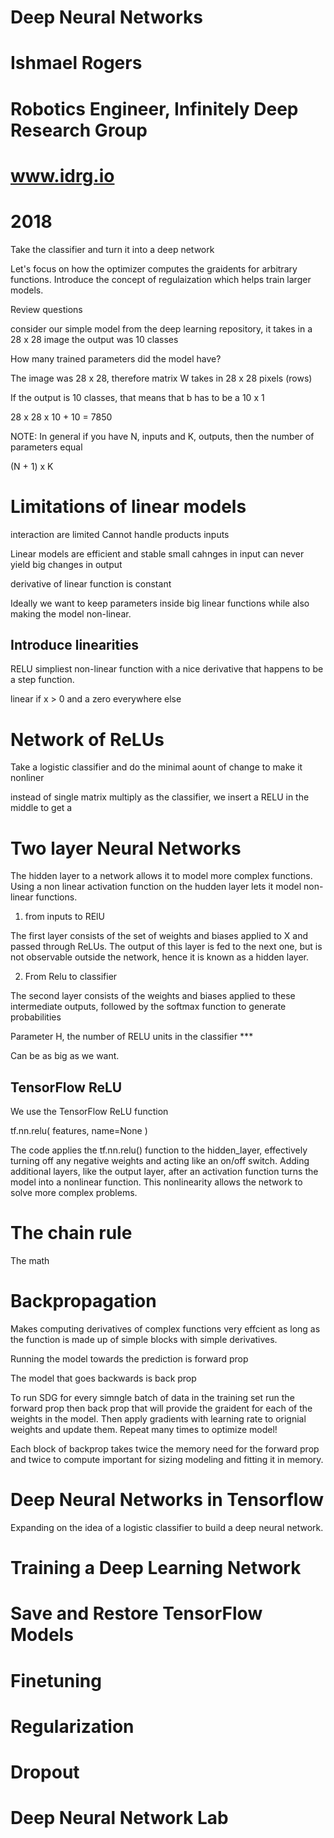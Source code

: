 # Deep Neural Networks

# Ishmael Rogers
# Robotics Engineer, Infinitely Deep Research Group
# www.idrg.io
# 2018

Take the classifier and turn it into a deep network

Let's focus on how the optimizer computes the graidents for arbitrary functions. Introduce the concept of regulaization which helps train larger models.


Review questions

consider our simple model from the deep learning repository, it takes in a 28 x 28 image the output was 10 classes

How many trained parameters did the model have?

The image was 28 x 28, therefore matrix W takes in 28 x 28 pixels (rows)

If the output is 10 classes, that means that b has to be a 10 x 1

28 x 28 x 10 + 10 = 7850


 NOTE: In general if you have N, inputs and K, outputs, then the number of parameters equal
 
 (N + 1) x K

# Limitations of linear models

interaction are limited
Cannot handle products inputs

Linear models are efficient and stable 
small cahnges in input can never yield big changes in output

derivative of linear function is constant 

Ideally we want to keep parameters inside big linear functions while also making the model non-linear.

## Introduce linearities

RELU simpliest non-linear function with a nice derivative that happens to be a step function. 

linear if x > 0  and a zero everywhere else


# Network of ReLUs

Take a logistic classifier and do the minimal aount of change to make it nonliner

instead of single matrix multiply as the classifier, we insert a RELU in the middle to get a

# Two layer Neural Networks

The hidden layer to a network allows it to model more complex functions. Using a non linear activation function on the hudden layer lets it model non-linear functions. 

1. from inputs to RElU

The first layer  consists of the set of weights and biases applied to X and passed through ReLUs. The output of this layer is fed to the next one, but is not observable outside the network, hence it is known as a hidden layer.

2. From Relu to classifier 

The second layer consists of the weights and biases applied to these intermediate outputs, followed by the softmax function to generate probabilities

Parameter H, the number of RELU units in the classifier ***

Can be as big as we want. 

## TensorFlow ReLU

We use the TensorFlow ReLU function 

tf.nn.relu(
    features,
    name=None
)

The code applies the tf.nn.relu() function to the hidden_layer, effectively turning off any negative weights and acting like an on/off switch. Adding additional layers, like the output layer, after an activation function turns the model into a nonlinear function. This nonlinearity allows the network to solve more complex problems.

# The chain rule 

The math 

# Backpropagation 

Makes computing derivatives of complex functions very effcient as long as the function is made up of simple blocks with simple derivatives.

Running the model towards the prediction is forward prop

The model that goes backwards is back prop

To run SDG for every simngle batch of data in the training set run the forward prop then back prop that will provide the graident for each of the weights in the model. Then apply gradients with learning rate to orignial weights and update them. Repeat many times to optimize model!

Each block of backprop takes twice the memory need for the forward prop and twice to compute important for sizing modeling and fitting it in memory.

# Deep Neural Networks in Tensorflow 

Expanding on the idea of a logistic classifier to build a deep neural network.



# Training a Deep Learning Network 

# Save and Restore TensorFlow Models 

# Finetuning

# Regularization 

# Dropout 

# Deep Neural Network Lab

